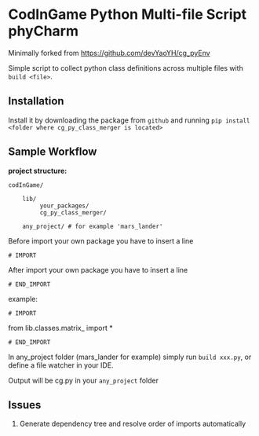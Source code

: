 # CodInGame Python Multi-file Script phyCharm

Minimally forked from https://github.com/devYaoYH/cg_pyEnv 

Simple script to collect python class definitions across multiple files with `build <file>`.

## Installation

Install it by downloading the package from 
 ``github`` and running ``pip install <folder where cg_py_class_merger is located>``

## Sample Workflow
**project structure:**

    codInGame/

        lib/
             your_packages/
             cg_py_class_merger/
        
        any_project/ # for example 'mars_lander'
     

Before import your own package you have to insert a line

``# IMPORT``

After import your own package you have to insert a line

``# END_IMPORT``

example:

``# IMPORT``

from lib.classes.matrix_ import *

``# END_IMPORT``

In any_project folder (mars_lander for example) simply run ``build xxx.py``, or define a file watcher in your IDE.

Output will be cg.py in your ``any_project`` folder

## Issues

1. Generate dependency tree and resolve order of imports automatically
